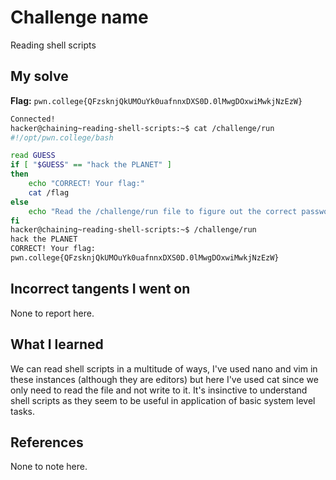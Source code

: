 # Challenge name 
Reading shell scripts

## My solve
**Flag:** `pwn.college{QFzsknjQkUMOuYk0uafnnxDXS0D.0lMwgDOxwiMwkjNzEzW}`

```bash 
Connected!                                                                        
hacker@chaining~reading-shell-scripts:~$ cat /challenge/run
#!/opt/pwn.college/bash

read GUESS
if [ "$GUESS" == "hack the PLANET" ]
then
	echo "CORRECT! Your flag:"
	cat /flag
else
	echo "Read the /challenge/run file to figure out the correct password!"
fi
hacker@chaining~reading-shell-scripts:~$ /challenge/run
hack the PLANET
CORRECT! Your flag:
pwn.college{QFzsknjQkUMOuYk0uafnnxDXS0D.0lMwgDOxwiMwkjNzEzW}
```

## Incorrect tangents I went on
None to report here.

## What I learned
We can read shell scripts in a multitude of ways, I've used nano and vim in these instances (although they are editors) but here I've used cat since we only need to read the file and not write to it. It's insinctive to understand shell scripts as they seem to be useful in application of basic system level tasks.

## References
None to note here.